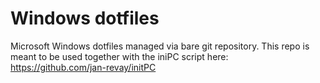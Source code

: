 # Windows dotfiles

Microsoft Windows dotfiles managed via bare git repository. This repo is meant to be used together with the iniPC script here: https://github.com/jan-revay/initPC
